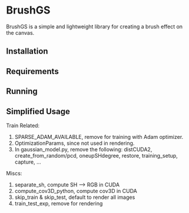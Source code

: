 # BrushGS
BrushGS is a simple and lightweight library for creating a brush effect on the canvas.

## Installation


## Requirements


## Running


## Simplified Usage
Train Related:
1. SPARSE_ADAM_AVAILABLE, remove for training with Adam optimizer.
2. OptimizationParams, since not used in rendering.
3. In gaussian_model.py, remove the following: distCUDA2, create_from_random/pcd, oneupSHdegree, restore, training_setup, capture, ...

Miscs:
1. separate_sh, compute SH --> RGB in CUDA
2. compute_cov3D_python, compute cov3D in CUDA
2. skip_train & skip_test, default to render all images
3. train_test_exp, remove for rendering